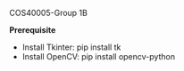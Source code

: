 COS40005-Group 1B

**Prerequisite**
- Install Tkinter: pip install tk
- Install OpenCV: pip install opencv-python
